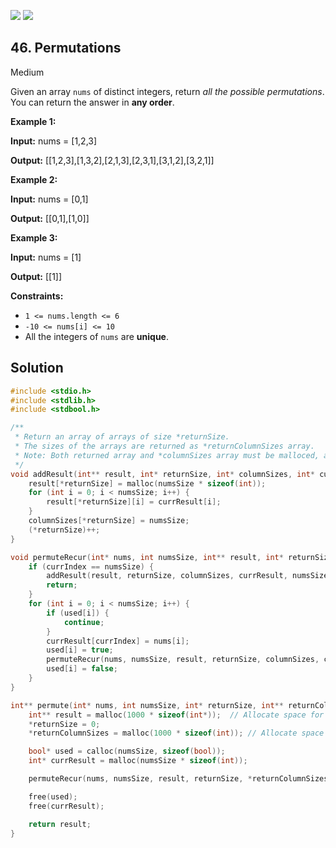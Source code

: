 [![](https://img.shields.io/github/stars/LeetCode-in-C/LeetCode-in-C?label=Stars&style=flat-square)](https://github.com/LeetCode-in-C/LeetCode-in-C)
[![](https://img.shields.io/github/forks/LeetCode-in-C/LeetCode-in-C?label=Fork%20me%20on%20GitHub%20&style=flat-square)](https://github.com/LeetCode-in-C/LeetCode-in-C/fork)

## 46\. Permutations

Medium

Given an array `nums` of distinct integers, return _all the possible permutations_. You can return the answer in **any order**.

**Example 1:**

**Input:** nums = [1,2,3]

**Output:** [[1,2,3],[1,3,2],[2,1,3],[2,3,1],[3,1,2],[3,2,1]]

**Example 2:**

**Input:** nums = [0,1]

**Output:** [[0,1],[1,0]]

**Example 3:**

**Input:** nums = [1]

**Output:** [[1]]

**Constraints:**

*   `1 <= nums.length <= 6`
*   `-10 <= nums[i] <= 10`
*   All the integers of `nums` are **unique**.

## Solution

```c
#include <stdio.h>
#include <stdlib.h>
#include <stdbool.h>

/**
 * Return an array of arrays of size *returnSize.
 * The sizes of the arrays are returned as *returnColumnSizes array.
 * Note: Both returned array and *columnSizes array must be malloced, assume caller calls free().
 */
void addResult(int** result, int* returnSize, int* columnSizes, int* currResult, int numsSize) {
    result[*returnSize] = malloc(numsSize * sizeof(int));
    for (int i = 0; i < numsSize; i++) {
        result[*returnSize][i] = currResult[i];
    }
    columnSizes[*returnSize] = numsSize;
    (*returnSize)++;
}

void permuteRecur(int* nums, int numsSize, int** result, int* returnSize, int* columnSizes, int* currResult, bool* used, int currIndex) {
    if (currIndex == numsSize) {
        addResult(result, returnSize, columnSizes, currResult, numsSize);
        return;
    }
    for (int i = 0; i < numsSize; i++) {
        if (used[i]) {
            continue;
        }
        currResult[currIndex] = nums[i];
        used[i] = true;
        permuteRecur(nums, numsSize, result, returnSize, columnSizes, currResult, used, currIndex + 1);
        used[i] = false;
    }
}

int** permute(int* nums, int numsSize, int* returnSize, int** returnColumnSizes) {
    int** result = malloc(1000 * sizeof(int*));  // Allocate space for result
    *returnSize = 0;
    *returnColumnSizes = malloc(1000 * sizeof(int)); // Allocate space for column sizes

    bool* used = calloc(numsSize, sizeof(bool));
    int* currResult = malloc(numsSize * sizeof(int));

    permuteRecur(nums, numsSize, result, returnSize, *returnColumnSizes, currResult, used, 0);

    free(used);
    free(currResult);

    return result;
}
```